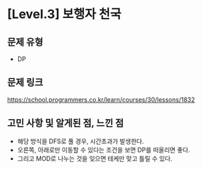 # [Level.3] 보행자 천국
## 문제 유형
- DP

## 문제 링크
https://school.programmers.co.kr/learn/courses/30/lessons/1832

## 고민 사항 및 알게된 점, 느낀 점
- 해당 방식을 DFS로 풀 경우, 시간초과가 발생한다.
- 오른쪽, 아래로만 이동할 수 있다는 조건을 보면 DP를 떠올리면 좋다.
- 그리고 MOD로 나누는 것을 잊으면 테케만 맞고 틀릴 수 있다.
  
